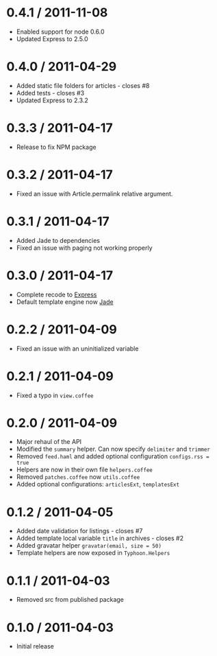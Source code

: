 0.4.1 / 2011-11-08
==================

  * Enabled support for node 0.6.0
  * Updated Express to 2.5.0

0.4.0 / 2011-04-29
==================

  * Added static file folders for articles - closes #8
  * Added tests - closes #3
  * Updated Express to 2.3.2

0.3.3 / 2011-04-17
==================

  * Release to fix NPM package

0.3.2 / 2011-04-17
==================

  * Fixed an issue with Article.permalink relative argument.

0.3.1 / 2011-04-17
==================

  * Added Jade to dependencies
  * Fixed an issue with paging not working properly

0.3.0 / 2011-04-17
==================

  * Complete recode to [Express](http://expressjs.com)
  * Default template engine now [Jade](http://jade-lang.com)

0.2.2 / 2011-04-09
==================

  * Fixed an issue with an uninitialized variable

0.2.1 / 2011-04-09
==================

  * Fixed a typo in `view.coffee`

0.2.0 / 2011-04-09
==================

  * Major rehaul of the API
  * Modified the `summary` helper. Can now specify `delimiter` and `trimmer`
  * Removed `feed.haml` and added optional configuration `configs.rss = true`
  * Helpers are now in their own file `helpers.coffee`
  * Removed `patches.coffee` now `utils.coffee`
  * Added optional configurations: `articlesExt`, `templatesExt`

0.1.2 / 2011-04-05
==================

  * Added date validation for listings - closes #7
  * Added template local variable `title` in archives - closes #2
  * Added gravatar helper `gravatar(email, size = 50)`
  * Template helpers are now exposed in `Typhoon.Helpers`

0.1.1 / 2011-04-03
==================

  * Removed src from published package

0.1.0 / 2011-04-03
==================

  * Initial release
